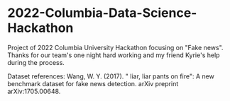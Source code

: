 # 2022-Columbia-Data-Science-Hackathon

Project of 2022 Columbia University Hackathon focusing on "Fake news".
Thanks for our team's one night hard working and my friend Kyrie's help during the process.

Dataset references: Wang, W. Y. (2017). " liar, liar pants on fire": A new benchmark dataset for fake news detection. arXiv preprint arXiv:1705.00648.
